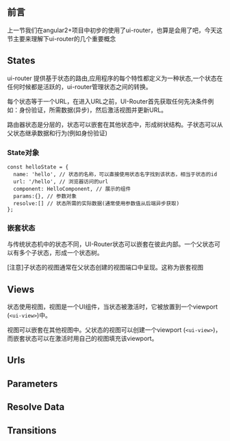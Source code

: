 ## 前言
上一节我们在angular2+项目中初步的使用了ui-router，也算是会用了吧，今天这节主要来理解下ui-router的几个重要概念

## States
ui-router 提供基于状态的路由,应用程序的每个特性都定义为一种状态,一个状态在任何时候都是活跃的，ui-router管理状态之间的转换。

每个状态等于一个URL，在进入URL之前，UI-Router首先获取任何先决条件例如：身份验证，所需数据(异步)，然后激活视图并更新URL。

路由器状态是分层的，状态可以嵌套在其他状态中，形成树状结构。子状态可以从父状态继承数据和行为(例如身份验证)

### State对象
```
const helloState = {
  name: 'hello', // 状态的名称，可以直接使用状态名字找到该状态，相当于状态的id
  url: '/hello', // 浏览器访问的url
  component: HelloComponent, // 展示的组件
  params:{}, // 参数对象
  resolve:[] // 状态所需的实际数据(通常使用参数值从后端异步获取)
};
```

### 嵌套状态
与传统状态机中的状态不同，UI-Router状态可以嵌套在彼此内部。一个父状态可以有多个子状态，形成一个状态树。

[注意]子状态的视图通常在父状态创建的视图端口中呈现。这称为嵌套视图

## Views
状态使用视图，视图是一个UI组件，当状态被激活时，它被放置到一个viewport (`<ui-view>`)中。

视图可以嵌套在其他视图中。父状态的视图可以创建一个viewport (`<ui-view>`)，而嵌套状态可以在激活时用自己的视图填充该viewport。


## Urls

## Parameters


## Resolve Data


## Transitions
